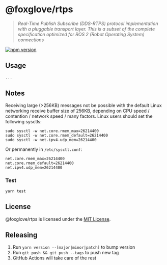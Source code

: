 # @foxglove/rtps

> _Real-Time Publish Subscribe (DDS-RTPS) protocol implementation with a pluggable transport layer. This is a subset of the complete specification optimized for ROS 2 (Robot Operating System) connections_

[![npm version](https://img.shields.io/npm/v/@foxglove/rtps.svg?style=flat)](https://www.npmjs.com/package/@foxglove/rtps)

## Usage

```Typescript
...
```

## Notes

Receiving large (>256KB) messages not be possible with the default Linux networking receive buffer size of 256KB, depending on CPU speed / contention / network speed / many factors. Linux users should set the following sysctls:

```
sudo sysctl -w net.core.rmem_max=26214400
sudo sysctl -w net.core.rmem_default=26214400
sudo sysctl -w net.ipv4.udp_mem=26214400
```

Or permanently in `/etc/sysctl.conf`:

```
net.core.rmem_max=26214400
net.core.rmem_default=26214400
net.ipv4.udp_mem=26214400
```

### Test

`yarn test`

## License

@foxglove/rtps is licensed under the [MIT License](https://opensource.org/licenses/MIT).

## Releasing

1. Run `yarn version --[major|minor|patch]` to bump version
2. Run `git push && git push --tags` to push new tag
3. GitHub Actions will take care of the rest
